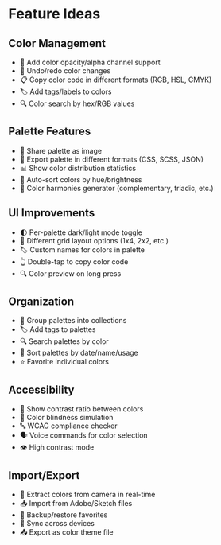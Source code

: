 # Feature Ideas

## Color Management
- 🎨 Add color opacity/alpha channel support
- 🔄 Undo/redo color changes
- 📋 Copy color code in different formats (RGB, HSL, CMYK)
- 🏷️ Add tags/labels to colors
- 🔍 Color search by hex/RGB values

## Palette Features
- 📱 Share palette as image
- 💾 Export palette in different formats (CSS, SCSS, JSON)
- 📊 Show color distribution statistics
- 🔄 Auto-sort colors by hue/brightness
- 🎯 Color harmonies generator (complementary, triadic, etc.)

## UI Improvements
- 🌓 Per-palette dark/light mode toggle
- 📐 Different grid layout options (1x4, 2x2, etc.)
- 🏷️ Custom names for colors in palette
- 👆 Double-tap to copy color code
- 🔍 Color preview on long press

## Organization
- 📁 Group palettes into collections
- 🏷️ Add tags to palettes
- 🔍 Search palettes by color
- 📅 Sort palettes by date/name/usage
- ⭐ Favorite individual colors

## Accessibility
- 🎯 Show contrast ratio between colors
- 📝 Color blindness simulation
- 🔤 WCAG compliance checker
- 🗣️ Voice commands for color selection
- 👁️ High contrast mode

## Import/Export
- 📸 Extract colors from camera in real-time
- 📥 Import from Adobe/Sketch files
- 💾 Backup/restore favorites
- 🔄 Sync across devices
- 📤 Export as color theme file
